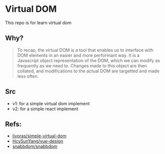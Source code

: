 # Virtual DOM

This repo is for learn virtual dom

## Why?

> To recap, the virtual DOM is a tool that enables us to interface with DOM elements in an easier and more performant way. It is a Javascript object representation of the DOM, which we can modify as frequently as we need to. Changes made to this object are then collated, and modifications to the actual DOM are targetted and made less often.

## Src

- v1: for a simple virtual dom implement
- v2: for a simple react implement

## Refs: 

- [livoras/simple-virtual-dom](https://github.com/livoras/simple-virtual-dom)
- [HcySunYang/vue-design](http://hcysun.me/vue-design/zh)
- [snabbdom/snabbdom](https://github.com/snabbdom/snabbdom)
